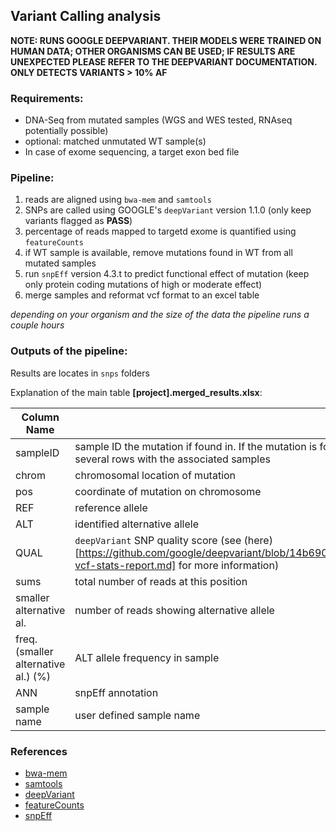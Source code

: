 ## Variant Calling analysis

**NOTE: RUNS GOOGLE DEEPVARIANT. THEIR MODELS WERE TRAINED ON HUMAN DATA; OTHER ORGANISMS CAN BE USED; IF RESULTS ARE UNEXPECTED PLEASE REFER TO THE DEEPVARIANT DOCUMENTATION. ONLY DETECTS VARIANTS > 10% AF**

### Requirements:

  - DNA-Seq from mutated samples (WGS and WES tested, RNAseq potentially possible)
  - optional: matched unmutated WT sample(s)
  - In case of exome sequencing, a target exon bed file

### Pipeline:

  1. reads are aligned using `bwa-mem` and `samtools`
  2. SNPs are called using GOOGLE's `deepVariant` version 1.1.0 (only keep variants flagged as **PASS**)
  3. percentage of reads mapped to targetd exome is quantified using `featureCounts`
  4. if WT sample is available, remove mutations found in WT from all mutated samples
  5. run `snpEff` version 4.3.t to predict functional effect of mutation (keep only protein coding mutations of high or moderate effect)
  6. merge samples and reformat vcf format to an excel table

*depending on your organism and the size of the data the pipeline runs a couple hours*
  
### Outputs of the pipeline:

Results are locates in `snps` folders  

Explanation of the main table **[project].merged_results.xlsx**:  

| Column Name | Contents |
|---- |-----------|
| sampleID | sample ID the mutation if found in. If the mutation is found across multiple samples, the same position will appear in several rows with the associated samples |
| chrom | chromosomal location of mutation |
| pos | coordinate of mutation on chromosome |
| REF | reference allele |
| ALT | identified alternative allele |
| QUAL | `deepVariant` SNP quality score (see (here)[https://github.com/google/deepvariant/blob/14b690d970f6efb14e66bfead7ccb74103dbe469/docs/deepvariant-vcf-stats-report.md] for more information)| 
| sums | total number of reads at this position |
| smaller alternative al. | number of reads showing alternative allele |
| freq. (smaller alternative al.) (%) | ALT allele frequency in sample |
| ANN | snpEff annotation |
| sample name | user defined sample name |


### References

 - [bwa-mem](https://pubmed.ncbi.nlm.nih.gov/19451168/)
 - [samtools](https://pubmed.ncbi.nlm.nih.gov/19505943/)
 - [deepVariant](https://academic.oup.com/bioinformatics/article/36/24/5582/6064144)
 - [featureCounts](https://pubmed.ncbi.nlm.nih.gov/24227677/)
 - [snpEff](https://pubmed.ncbi.nlm.nih.gov/22728672/)

